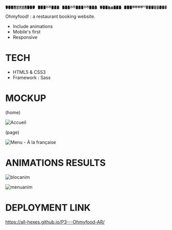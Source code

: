 <pre style="line-height:1px">
 .d88888b.  888                             8888888888                     888      888 
d88P" "Y88b 888                             888                            888      888 
888     888 888                             888                            888      888 
888     888 88888b.  88888b.d88b.  888  888 8888888  .d88b.   .d88b.   .d88888      888 
888     888 888 "88b 888 "888 "88b 888  888 888     d88""88b d88""88b d88" 888      888 
888     888 888  888 888  888  888 888  888 888     888  888 888  888 888  888      Y8P 
Y88b. .d88P 888  888 888  888  888 Y88b 888 888     Y88..88P Y88..88P Y88b 888       "  
 "Y88888P"  888  888 888  888  888  "Y88888 888      "Y88P"   "Y88P"   "Y88888      888 
                                        888                                             
                                   Y8b d88P                                             
                                    "Y88P"   </pre>

Ohmyfood! : a restaurant booking website.

- Include animations
- Mobile's first
- Responsive

# TECH

- HTML5 & CSS3
- Framework : Sass

# MOCKUP

(home)

![Accueil](https://user-images.githubusercontent.com/104685771/203190153-3150be5e-5e71-4607-9d14-6736654cc929.png)

(page)

![Menu - À la française](https://user-images.githubusercontent.com/104685771/203190170-360c9d3d-01cf-4ea2-a749-954a53f4130e.png)

# ANIMATIONS RESULTS

![blocanim](https://user-images.githubusercontent.com/104685771/203193283-991a8d40-fdf0-4b70-81ad-38b30c571c1c.gif)

![menuanim](https://user-images.githubusercontent.com/104685771/203193378-e3decf2e-9da2-40ab-bf2a-a0625cb2f18f.gif)

# DEPLOYMENT LINK

https://all-hexes.github.io/P3---Ohmyfood-AR/
